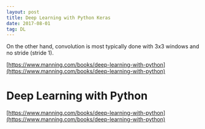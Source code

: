 ```yaml
---
layout: post
title: Deep Learning with Python Keras
date: 2017-08-01
tag: DL
---
```



On the other hand, convolution is most typically done with 3x3 windows and no stride (stride 1).

[https://www.manning.com/books/deep-learning-with-python](https://www.manning.com/books/deep-learning-with-python)

# Deep Learning with Python
[https://www.manning.com/books/deep-learning-with-python](https://www.manning.com/books/deep-learning-with-python)
